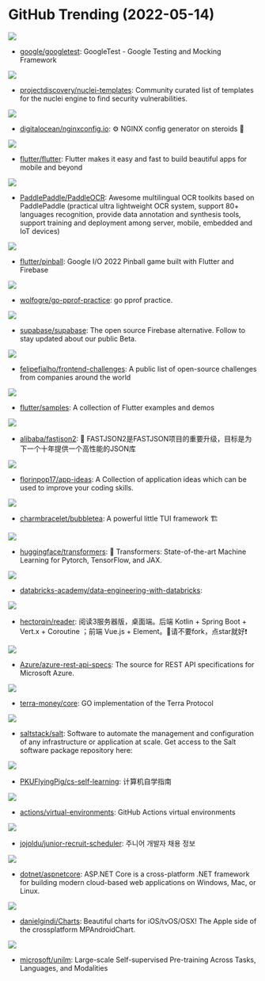 # GitHub Trending (2022-05-14)

![](https://img.shields.io/badge/C%2B%2B-New%20111-green?style=flat-square&logo=appveyor)
- [google/googletest](https://github.com/google/googletest): GoogleTest - Google Testing and Mocking Framework

![](https://img.shields.io/badge/Python-New%2066-green?style=flat-square&logo=appveyor)
- [projectdiscovery/nuclei-templates](https://github.com/projectdiscovery/nuclei-templates): Community curated list of templates for the nuclei engine to find security vulnerabilities.

![](https://img.shields.io/badge/JavaScript-New%20383-green?style=flat-square&logo=appveyor)
- [digitalocean/nginxconfig.io](https://github.com/digitalocean/nginxconfig.io): ⚙️ NGINX config generator on steroids 💉

![](https://img.shields.io/badge/Dart-New%20211-green?style=flat-square&logo=appveyor)
- [flutter/flutter](https://github.com/flutter/flutter): Flutter makes it easy and fast to build beautiful apps for mobile and beyond

![](https://img.shields.io/badge/Python-New%20114-green?style=flat-square&logo=appveyor)
- [PaddlePaddle/PaddleOCR](https://github.com/PaddlePaddle/PaddleOCR): Awesome multilingual OCR toolkits based on PaddlePaddle (practical ultra lightweight OCR system, support 80+ languages recognition, provide data annotation and synthesis tools, support training and deployment among server, mobile, embedded and IoT devices)

![](https://img.shields.io/badge/Dart-New%20225-green?style=flat-square&logo=appveyor)
- [flutter/pinball](https://github.com/flutter/pinball): Google I/O 2022 Pinball game built with Flutter and Firebase

![](https://img.shields.io/badge/Go-New%2051-green?style=flat-square&logo=appveyor)
- [wolfogre/go-pprof-practice](https://github.com/wolfogre/go-pprof-practice): go pprof practice.

![](https://img.shields.io/badge/TypeScript-New%20275-green?style=flat-square&logo=appveyor)
- [supabase/supabase](https://github.com/supabase/supabase): The open source Firebase alternative. Follow to stay updated about our public Beta.

![](https://img.shields.io/badge/none-New%20247-green?style=flat-square&logo=appveyor)
- [felipefialho/frontend-challenges](https://github.com/felipefialho/frontend-challenges): A public list of open-source challenges from companies around the world

![](https://img.shields.io/badge/Dart-New%20139-green?style=flat-square&logo=appveyor)
- [flutter/samples](https://github.com/flutter/samples): A collection of Flutter examples and demos

![](https://img.shields.io/badge/Java-New%2091-green?style=flat-square&logo=appveyor)
- [alibaba/fastjson2](https://github.com/alibaba/fastjson2): 🚄 FASTJSON2是FASTJSON项目的重要升级，目标是为下一个十年提供一个高性能的JSON库

![](https://img.shields.io/badge/none-New%20219-green?style=flat-square&logo=appveyor)
- [florinpop17/app-ideas](https://github.com/florinpop17/app-ideas): A Collection of application ideas which can be used to improve your coding skills.

![](https://img.shields.io/badge/Go-New%20336-green?style=flat-square&logo=appveyor)
- [charmbracelet/bubbletea](https://github.com/charmbracelet/bubbletea): A powerful little TUI framework 🏗

![](https://img.shields.io/badge/Python-New%20255-green?style=flat-square&logo=appveyor)
- [huggingface/transformers](https://github.com/huggingface/transformers): 🤗 Transformers: State-of-the-art Machine Learning for Pytorch, TensorFlow, and JAX.

![](https://img.shields.io/badge/Python-New%2065-green?style=flat-square&logo=appveyor)
- [databricks-academy/data-engineering-with-databricks](https://github.com/databricks-academy/data-engineering-with-databricks): 

![](https://img.shields.io/badge/Kotlin-New%20114-green?style=flat-square&logo=appveyor)
- [hectorqin/reader](https://github.com/hectorqin/reader): 阅读3服务器版，桌面端。后端 Kotlin + Spring Boot + Vert.x + Coroutine ；前端 Vue.js + Element。🚫请不要fork，点star就好❗️

![](https://img.shields.io/badge/TypeScript-New%2033-green?style=flat-square&logo=appveyor)
- [Azure/azure-rest-api-specs](https://github.com/Azure/azure-rest-api-specs): The source for REST API specifications for Microsoft Azure.

![](https://img.shields.io/badge/JavaScript-New%20102-green?style=flat-square&logo=appveyor)
- [terra-money/core](https://github.com/terra-money/core): GO implementation of the Terra Protocol

![](https://img.shields.io/badge/Python-New%2068-green?style=flat-square&logo=appveyor)
- [saltstack/salt](https://github.com/saltstack/salt): Software to automate the management and configuration of any infrastructure or application at scale. Get access to the Salt software package repository here:

![](https://img.shields.io/badge/HTML-New%20118-green?style=flat-square&logo=appveyor)
- [PKUFlyingPig/cs-self-learning](https://github.com/PKUFlyingPig/cs-self-learning): 计算机自学指南

![](https://img.shields.io/badge/PowerShell-New%2064-green?style=flat-square&logo=appveyor)
- [actions/virtual-environments](https://github.com/actions/virtual-environments): GitHub Actions virtual environments

![](https://img.shields.io/badge/JavaScript-New%2021-green?style=flat-square&logo=appveyor)
- [jojoldu/junior-recruit-scheduler](https://github.com/jojoldu/junior-recruit-scheduler): 주니어 개발자 채용 정보

![](https://img.shields.io/badge/C%23-New%2065-green?style=flat-square&logo=appveyor)
- [dotnet/aspnetcore](https://github.com/dotnet/aspnetcore): ASP.NET Core is a cross-platform .NET framework for building modern cloud-based web applications on Windows, Mac, or Linux.

![](https://img.shields.io/badge/Swift-New%2042-green?style=flat-square&logo=appveyor)
- [danielgindi/Charts](https://github.com/danielgindi/Charts): Beautiful charts for iOS/tvOS/OSX! The Apple side of the crossplatform MPAndroidChart.

![](https://img.shields.io/badge/Python-New%2069-green?style=flat-square&logo=appveyor)
- [microsoft/unilm](https://github.com/microsoft/unilm): Large-scale Self-supervised Pre-training Across Tasks, Languages, and Modalities

